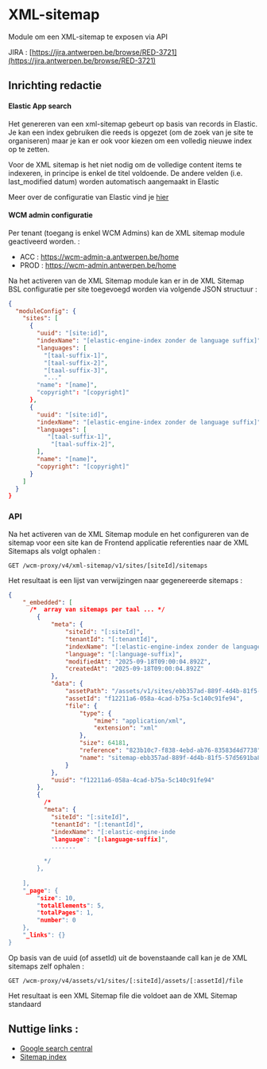 # XML-sitemap

Module om een XML-sitemap te exposen via API 

JIRA : [https://jira.antwerpen.be/browse/RED-3721](https://jira.antwerpen.be/browse/RED-3721)

## Inrichting redactie

#### Elastic App search

Het genereren van een xml-sitemap gebeurt op basis van records in Elastic. Je kan een index gebruiken die reeds is opgezet (om de zoek van je site te organiseren) maar je kan er ook voor kiezen om een volledig nieuwe index op te zetten. 

Voor de XML sitemap is het niet nodig om de volledige content items te indexeren, in principe is enkel de titel voldoende. 
De andere velden (i.e. last_modified datum)  worden automatisch aangemaakt in Elastic

Meer over de configuratie van Elastic vind je [hier](/redactie/content/inrichten-search-beheren)




#### WCM admin configuratie

Per tenant (toegang is enkel WCM Admins) kan de XML sitemap module geactiveerd worden. :

* ACC : https://wcm-admin-a.antwerpen.be/home
* PROD : https://wcm-admin.antwerpen.be/home



Na het activeren van de XML Sitemap module kan er in de XML Sitemap BSL configuratie per site toegevoegd worden via volgende JSON structuur :

```json
{
  "moduleConfig": {
    "sites": [
      {
        "uuid": "[site:id]",
        "indexName": "[elastic-engine-index zonder de language suffix]",
        "languages": [
          "[taal-suffix-1]",
          "[taal-suffix-2]",
          "[taal-suffix-3]",
          "..."
        "name": "[name]",
        "copyright": "[copyright]"
      },
      {
        "uuid": "[site:id]",
        "indexName": "[elastic-engine-index zonder de language suffix]",
        "languages": [
           "[taal-suffix-1]",
            "[taal-suffix-2]",
        ],
        "name": "[name]",
        "copyright": "[copyright]"
      }
    ]
  }
}
```

### API

Na het activeren van de XML Sitemap module en het configureren van de sitemap voor een site kan de Frontend applicatie referenties naar de XML Sitemaps als volgt ophalen :

```shell
GET /wcm-proxy/v4/xml-sitemap/v1/sites/[siteId]/sitemaps
```

Het resultaat is een lijst van verwijzingen naar gegenereerde sitemaps :

```json
{
    "_embedded": [
      /*  array van sitemaps per taal ... */
        {
            "meta": {
                "siteId": "[:siteId]",
                "tenantId": "[:tenantId]",
                "indexName": "[:elastic-engine-index zonder de language suffix]",
                "language": "[:language-suffix]",
                "modifiedAt": "2025-09-18T09:00:04.892Z",
                "createdAt": "2025-09-18T09:00:04.892Z"
            },
            "data": {
                "assetPath": "/assets/v1/sites/ebb357ad-889f-4d4b-81f5-57d5691ba815/assets/f12211a6-058a-4cad-b75a-5c140c91fe94/file",
                "assetId": "f12211a6-058a-4cad-b75a-5c140c91fe94",
                "file": {
                    "type": {
                        "mime": "application/xml",
                        "extension": "xml"
                    },
                    "size": 64181,
                    "reference": "823b10c7-f838-4ebd-ab76-83583d4d7738",
                    "name": "sitemap-ebb357ad-889f-4d4b-81f5-57d5691ba815-nl.xml"
                }
            },
            "uuid": "f12211a6-058a-4cad-b75a-5c140c91fe94"
        },
        {
          /* 
          "meta": {
            "siteId": "[:siteId]",
            "tenantId": "[:tenantId]",
            "indexName": "[:elastic-engine-inde
            "language": "[:language-suffix]",
            ....... 

          */  
        },
        
    ],
    "_page": {
        "size": 10,
        "totalElements": 5,
        "totalPages": 1,
        "number": 0
    },
    "_links": {}
}
```
Op basis van de uuid (of assetId) uit de bovenstaande call kan je de XML sitemaps zelf ophalen :

```shell
GET /wcm-proxy/v4/assets/v1/sites/[:siteId]/assets/[:assetId]/file
```
Het resultaat is een XML Sitemap file die voldoet aan de XML Sitemap standaard


## Nuttige links : 

* [Google search central](https://developers.google.com/search/docs/crawling-indexing/sitemaps/build-sitemap#general-guidelines|)
 * [Sitemap index](https://developers.google.com/search/docs/crawling-indexing/sitemaps/large-sitemaps)
